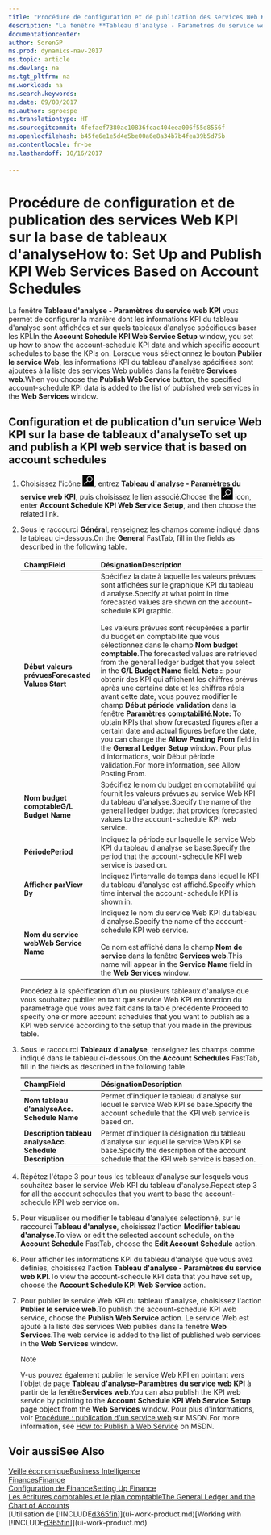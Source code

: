 ```yaml
---
title: "Procédure de configuration et de publication des services Web KPI sur la base de tableaux d'analyse"
description: "La fenêtre **Tableau d'analyse - Paramètres du service web KPI** vous permet de configurer la manière dont les informations KPI du tableau d'analyse sont affichées et sur quels tableaux d'analyse spécifiques baser les KPI."
documentationcenter: 
author: SorenGP
ms.prod: dynamics-nav-2017
ms.topic: article
ms.devlang: na
ms.tgt_pltfrm: na
ms.workload: na
ms.search.keywords: 
ms.date: 09/08/2017
ms.author: sgroespe
ms.translationtype: HT
ms.sourcegitcommit: 4fefaef7380ac10836fcac404eea006f55d8556f
ms.openlocfilehash: b45fe6e1e5d4e5be00a6e8a34b7b4fea39b5d75b
ms.contentlocale: fr-be
ms.lasthandoff: 10/16/2017

---
```

# <a name="how-to-set-up-and-publish-kpi-web-services-based-on-account-schedules"></a><span data-ttu-id="e7f8d-103">Procédure de configuration et de publication des services Web KPI sur la base de tableaux d'analyse</span><span class="sxs-lookup"><span data-stu-id="e7f8d-103">How to: Set Up and Publish KPI Web Services Based on Account Schedules</span></span>
<span data-ttu-id="e7f8d-104">La fenêtre **Tableau d'analyse - Paramètres du service web KPI** vous permet de configurer la manière dont les informations KPI du tableau d'analyse sont affichées et sur quels tableaux d'analyse spécifiques baser les KPI.</span><span class="sxs-lookup"><span data-stu-id="e7f8d-104">In the **Account Schedule KPI Web Service Setup** window, you set up how to show the account-schedule KPI data and which specific account schedules to base the KPIs on.</span></span> <span data-ttu-id="e7f8d-105">Lorsque vous sélectionnez le bouton **Publier le service Web**, les informations KPI du tableau d'analyse spécifiées sont ajoutées à la liste des services Web publiés dans la fenêtre **Services web**.</span><span class="sxs-lookup"><span data-stu-id="e7f8d-105">When you choose the **Publish Web Service** button, the specified account-schedule KPI data is added to the list of published web services in the **Web Services** window.</span></span>  

## <a name="to-set-up-and-publish-a-kpi-web-service-that-is-based-on-account-schedules"></a><span data-ttu-id="e7f8d-106">Configuration et de publication d'un service Web KPI sur la base de tableaux d'analyse</span><span class="sxs-lookup"><span data-stu-id="e7f8d-106">To set up and publish a KPI web service that is based on account schedules</span></span>  

1.  <span data-ttu-id="e7f8d-107">Choisissez l'icône ![Page ou état pour la recherche](media/ui-search/search_small.png "Page ou état pour la recherche"), entrez **Tableau d'analyse - Paramètres du service web KPI**, puis choisissez le lien associé.</span><span class="sxs-lookup"><span data-stu-id="e7f8d-107">Choose the ![Search for Page or Report](media/ui-search/search_small.png "Search for Page or Report icon") icon, enter **Account Schedule KPI Web Service Setup**, and then choose the related link.</span></span>  
2.  <span data-ttu-id="e7f8d-108">Sous le raccourci **Général**, renseignez les champs comme indiqué dans le tableau ci-dessous.</span><span class="sxs-lookup"><span data-stu-id="e7f8d-108">On the **General** FastTab, fill in the fields as described in the following table.</span></span>  

    |<span data-ttu-id="e7f8d-109">Champ</span><span class="sxs-lookup"><span data-stu-id="e7f8d-109">Field</span></span>|<span data-ttu-id="e7f8d-110">Désignation</span><span class="sxs-lookup"><span data-stu-id="e7f8d-110">Description</span></span>|  
    |---------------------------------|---------------------------------------|  
    |<span data-ttu-id="e7f8d-111">**Début valeurs prévues**</span><span class="sxs-lookup"><span data-stu-id="e7f8d-111">**Forecasted Values Start**</span></span>|<span data-ttu-id="e7f8d-112">Spécifiez la date à laquelle les valeurs prévues sont affichées sur le graphique KPI du tableau d'analyse.</span><span class="sxs-lookup"><span data-stu-id="e7f8d-112">Specify at what point in time forecasted values are shown on the account-schedule KPI graphic.</span></span><br /><br /> <span data-ttu-id="e7f8d-113">Les valeurs prévues sont récupérées à partir du budget en comptabilité que vous sélectionnez dans le champ **Nom budget comptable**.</span><span class="sxs-lookup"><span data-stu-id="e7f8d-113">The forecasted values are retrieved from the general ledger budget that you select in the **G/L Budget Name** field.</span></span> <span data-ttu-id="e7f8d-114">**Note ::** pour obtenir des KPI qui affichent les chiffres prévus après une certaine date et les chiffres réels avant cette date, vous pouvez modifier le champ **Début période validation** dans la fenêtre **Paramètres comptabilité**.</span><span class="sxs-lookup"><span data-stu-id="e7f8d-114">**Note:**  To obtain KPIs that show forecasted figures after a certain date and actual figures before the date, you can change the **Allow Posting From** field in the **General Ledger Setup** window.</span></span> <span data-ttu-id="e7f8d-115">Pour plus d'informations, voir Début période validation.</span><span class="sxs-lookup"><span data-stu-id="e7f8d-115">For more information, see Allow Posting From.</span></span>|  
    |<span data-ttu-id="e7f8d-116">**Nom budget comptable**</span><span class="sxs-lookup"><span data-stu-id="e7f8d-116">**G/L Budget Name**</span></span>|<span data-ttu-id="e7f8d-117">Spécifiez le nom du budget en comptabilité qui fournit les valeurs prévues au service Web KPI du tableau d'analyse.</span><span class="sxs-lookup"><span data-stu-id="e7f8d-117">Specify the name of the general ledger budget that provides forecasted values to the account-schedule KPI web service.</span></span>|  
    |<span data-ttu-id="e7f8d-118">**Période**</span><span class="sxs-lookup"><span data-stu-id="e7f8d-118">**Period**</span></span>|<span data-ttu-id="e7f8d-119">Indiquez la période sur laquelle le service Web KPI du tableau d'analyse se base.</span><span class="sxs-lookup"><span data-stu-id="e7f8d-119">Specify the period that the account-schedule KPI web service is based on.</span></span>|  
    |<span data-ttu-id="e7f8d-120">**Afficher par**</span><span class="sxs-lookup"><span data-stu-id="e7f8d-120">**View By**</span></span>|<span data-ttu-id="e7f8d-121">Indiquez l'intervalle de temps dans lequel le KPI du tableau d'analyse est affiché.</span><span class="sxs-lookup"><span data-stu-id="e7f8d-121">Specify which time interval the account-schedule KPI is shown in.</span></span>|  
    |<span data-ttu-id="e7f8d-122">**Nom du service web**</span><span class="sxs-lookup"><span data-stu-id="e7f8d-122">**Web Service Name**</span></span>|<span data-ttu-id="e7f8d-123">Indiquez le nom du service Web KPI du tableau d'analyse.</span><span class="sxs-lookup"><span data-stu-id="e7f8d-123">Specify the name of the account-schedule KPI web service.</span></span><br /><br /> <span data-ttu-id="e7f8d-124">Ce nom est affiché dans le champ **Nom de service** dans la fenêtre **Services web**.</span><span class="sxs-lookup"><span data-stu-id="e7f8d-124">This name will appear in the **Service Name** field in the **Web Services** window.</span></span>|  

    <span data-ttu-id="e7f8d-125">Procédez à la spécification d'un ou plusieurs tableaux d'analyse que vous souhaitez publier en tant que service Web KPI en fonction du paramétrage que vous avez fait dans la table précédente.</span><span class="sxs-lookup"><span data-stu-id="e7f8d-125">Proceed to specify one or more account schedules that you want to publish as a KPI web service according to the setup that you made in the previous table.</span></span>  

3.  <span data-ttu-id="e7f8d-126">Sous le raccourci **Tableaux d'analyse**, renseignez les champs comme indiqué dans le tableau ci-dessous.</span><span class="sxs-lookup"><span data-stu-id="e7f8d-126">On the **Account Schedules** FastTab, fill in the fields as described in the following table.</span></span>  

    |<span data-ttu-id="e7f8d-127">Champ</span><span class="sxs-lookup"><span data-stu-id="e7f8d-127">Field</span></span>|<span data-ttu-id="e7f8d-128">Désignation</span><span class="sxs-lookup"><span data-stu-id="e7f8d-128">Description</span></span>|  
    |---------------------------------|---------------------------------------|  
    |<span data-ttu-id="e7f8d-129">**Nom tableau d'analyse**</span><span class="sxs-lookup"><span data-stu-id="e7f8d-129">**Acc. Schedule Name**</span></span>|<span data-ttu-id="e7f8d-130">Permet d'indiquer le tableau d'analyse sur lequel le service Web KPI se base.</span><span class="sxs-lookup"><span data-stu-id="e7f8d-130">Specify the account schedule that the KPI web service is based on.</span></span>|  
    |<span data-ttu-id="e7f8d-131">**Description tableau analyse**</span><span class="sxs-lookup"><span data-stu-id="e7f8d-131">**Acc. Schedule Description**</span></span>|<span data-ttu-id="e7f8d-132">Permet d'indiquer la désignation du tableau d'analyse sur lequel le service Web KPI se base.</span><span class="sxs-lookup"><span data-stu-id="e7f8d-132">Specify the description of the account schedule that the KPI web service is based on.</span></span>|  

4.  <span data-ttu-id="e7f8d-133">Répétez l'étape 3 pour tous les tableaux d'analyse sur lesquels vous souhaitez baser le service Web KPI du tableau d'analyse.</span><span class="sxs-lookup"><span data-stu-id="e7f8d-133">Repeat step 3 for all the account schedules that you want to base the account-schedule KPI web service on.</span></span>  
5.  <span data-ttu-id="e7f8d-134">Pour visualiser ou modifier le tableau d'analyse sélectionné, sur le raccourci **Tableau d'analyse**, choisissez l'action **Modifier tableau d'analyse**.</span><span class="sxs-lookup"><span data-stu-id="e7f8d-134">To view or edit the selected account schedule, on the **Account Schedule** FastTab, choose the **Edit Account Schedule** action.</span></span>  
6.  <span data-ttu-id="e7f8d-135">Pour afficher les informations KPI du tableau d'analyse que vous avez définies, choisissez l'action **Tableau d'analyse - Paramètres du service web KPI**.</span><span class="sxs-lookup"><span data-stu-id="e7f8d-135">To view the account-schedule KPI data that you have set up, choose the **Account Schedule KPI Web Service** action.</span></span>  
7.  <span data-ttu-id="e7f8d-136">Pour publier le service Web KPI du tableau d'analyse, choisissez l'action **Publier le service web**.</span><span class="sxs-lookup"><span data-stu-id="e7f8d-136">To publish the account-schedule KPI web service, choose the **Publish Web Service** action.</span></span> <span data-ttu-id="e7f8d-137">Le service Web est ajouté à la liste des services Web publiés dans la fenêtre **Web Services**.</span><span class="sxs-lookup"><span data-stu-id="e7f8d-137">The web service is added to the list of published web services in the **Web Services** window.</span></span>  

    > [!NOTE]  
    >  <span data-ttu-id="e7f8d-138">V-us pouvez également publier le service Web KPI en pointant vers l'objet de page **Tableau d'analyse\-Paramètres du service web KPI** à partir de la fenêtre**Services web**.</span><span class="sxs-lookup"><span data-stu-id="e7f8d-138">You can also publish the KPI web service by pointing to the **Account Schedule KPI Web Service Setup** page object from the **Web Services** window.</span></span> <span data-ttu-id="e7f8d-139">Pour plus d'informations, voir [Procédure : publication d'un service web](https://msdn.microsoft.com/en-us/library/dd338978.aspx) sur MSDN.</span><span class="sxs-lookup"><span data-stu-id="e7f8d-139">For more information, see [How to: Publish a Web Service](https://msdn.microsoft.com/en-us/library/dd338978.aspx) on MSDN.</span></span>  

## <a name="see-also"></a><span data-ttu-id="e7f8d-140">Voir aussi</span><span class="sxs-lookup"><span data-stu-id="e7f8d-140">See Also</span></span>  
[<span data-ttu-id="e7f8d-141">Veille économique</span><span class="sxs-lookup"><span data-stu-id="e7f8d-141">Business Intelligence</span></span>](bi.md)  
[<span data-ttu-id="e7f8d-142">Finances</span><span class="sxs-lookup"><span data-stu-id="e7f8d-142">Finance</span></span>](finance.md)  
[<span data-ttu-id="e7f8d-143">Configuration de Finance</span><span class="sxs-lookup"><span data-stu-id="e7f8d-143">Setting Up Finance</span></span>](finance-setup-finance.md)  
[<span data-ttu-id="e7f8d-144">Les écritures comptables et le plan comptable</span><span class="sxs-lookup"><span data-stu-id="e7f8d-144">The General Ledger and the Chart of Accounts</span></span>](finance-general-ledger.md)  
<span data-ttu-id="e7f8d-145">[Utilisation de [!INCLUDE[d365fin](includes/d365fin_md.md)]](ui-work-product.md)</span><span class="sxs-lookup"><span data-stu-id="e7f8d-145">[Working with [!INCLUDE[d365fin](includes/d365fin_md.md)]](ui-work-product.md)</span></span>

